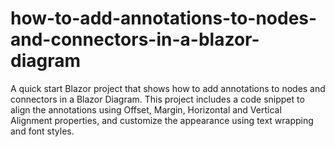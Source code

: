 # how-to-add-annotations-to-nodes-and-connectors-in-a-blazor-diagram
A quick start Blazor project that shows how to add annotations to nodes and connectors in a Blazor Diagram. This project includes a code snippet to align the annotations using Offset, Margin, Horizontal and Vertical Alignment properties, and customize the appearance using text wrapping and font styles.
